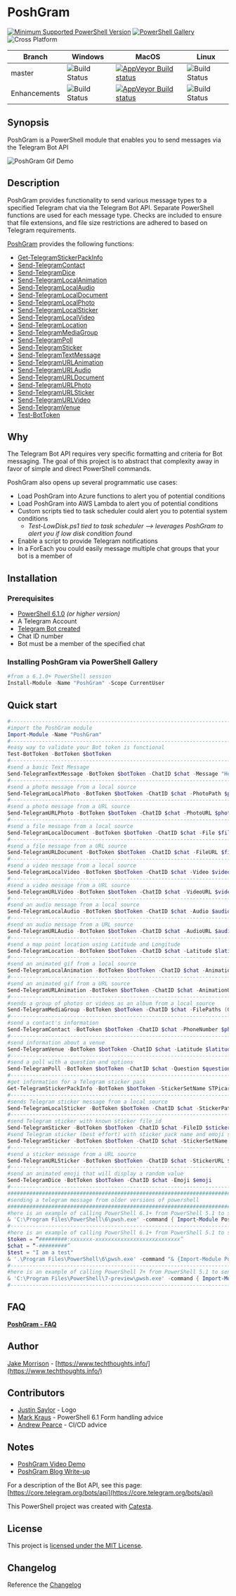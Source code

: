 # PoshGram

[![Minimum Supported PowerShell Version](https://img.shields.io/badge/PowerShell-6.1+-blue.svg)](https://github.com/PowerShell/PowerShell)
[![PowerShell Gallery][psgallery-img]][psgallery-site]
![Cross Platform](https://img.shields.io/badge/platform-windows%20%7C%20macos%20%7C%20linux-lightgrey)

[psgallery-img]:   https://img.shields.io/powershellgallery/dt/PoshGram.svg
[psgallery-site]:  https://www.powershellgallery.com/packages/PoshGram
[psgallery-v1]:    https://www.powershellgallery.com/packages/PoshGram/0.8.1

Branch | Windows | MacOS | Linux
--- | --- | --- | --- |
master | ![Build Status](https://codebuild.us-west-2.amazonaws.com/badges?uuid=eyJlbmNyeXB0ZWREYXRhIjoiTzUwaEdhMFVoTmNuRWRjdXkwQzVDU1I5Z2NOM1gvTit5bHM0NHU0VWI5QlZBZ2theGMzMUp1dEs3ZnV0MC9IMGZJVHZWRm1GRDdvV0FKZ0tGNHlwdVg0PSIsIml2UGFyYW1ldGVyU3BlYyI6IkF1VWthME1ENHRLSStjVlEiLCJtYXRlcmlhbFNldFNlcmlhbCI6MX0%3D&branch=master) | [![AppVeyor Build status](https://ci.appveyor.com/api/projects/status/f0l0iiqfq6tua4l1/branch/master?svg=true)](https://ci.appveyor.com/project/techthoughts2/poshgram/branch/master) | ![Build Status](https://codebuild.us-west-2.amazonaws.com/badges?uuid=eyJlbmNyeXB0ZWREYXRhIjoicEtidmZ5SkYrTXBDTXRmbjA0Smd4SFk3UG5PSzNzOUc1a2lGTnZMRnpXOThXUStGcVhpVnl2NENJS213SjhlYW1Fd2szdHNoMWtiQW0zN09EYUc4dE1BPSIsIml2UGFyYW1ldGVyU3BlYyI6IjJPVDVYUGVLUDY0dkVTbGkiLCJtYXRlcmlhbFNldFNlcmlhbCI6MX0%3D&branch=master) |
Enhancements | ![Build Status](https://codebuild.us-west-2.amazonaws.com/badges?uuid=eyJlbmNyeXB0ZWREYXRhIjoielUvRmdJVEdyVko4TkZON05jSlI4bFZkM1V2RStKWjg4eEQ5WFQ1T1hnRVhBamZJTi9XUXdlR2hhMDFtZEx2V0VGS0RwZFpTOUNTR3JqUzhxR1N1UjlRPSIsIml2UGFyYW1ldGVyU3BlYyI6Im53MlF1VldxVUxCNUFFNzkiLCJtYXRlcmlhbFNldFNlcmlhbCI6MX0%3D&branch=Enhancements) | [![AppVeyor Build status](https://ci.appveyor.com/api/projects/status/f0l0iiqfq6tua4l1/branch/Enhancements?svg=true)](https://ci.appveyor.com/project/techthoughts2/poshgram/branch/Enhancements)| ![Build Status](https://codebuild.us-west-2.amazonaws.com/badges?uuid=eyJlbmNyeXB0ZWREYXRhIjoiM2NTYXFGQ1p2MDFqaE9oNmFRU0NqdGcxNEtDb3lpbXk0QVBXMHFqUzNFU3pQbjdsWjU0MmtuSDhYK2pNLzBaUDVrU2FKU05wM0VDUnNDcldGSFFka2xNPSIsIml2UGFyYW1ldGVyU3BlYyI6Ik9YRTV2MHJka1Eya2k1bWQiLCJtYXRlcmlhbFNldFNlcmlhbCI6MX0%3D&branch=Enhancements) |

## Synopsis

PoshGram is a PowerShell module that enables you to send messages via the Telegram Bot API

![PoshGram Gif Demo](media/PoshGram.gif "PoshGram in action")

## Description

PoshGram provides functionality to send various message types to a specified Telegram chat via the Telegram Bot API. Separate PowerShell functions are used for each message type. Checks are included to ensure that file extensions, and file size restrictions are adhered to based on Telegram requirements.

[PoshGram](https://github.com/techthoughts2/PoshGram/blob/master/docs/PoshGram.md) provides the following functions:

* [Get-TelegramStickerPackInfo](https://github.com/techthoughts2/PoshGram/blob/master/docs/Get-TelegramStickerPackInfo.md)
* [Send-TelegramContact](https://github.com/techthoughts2/PoshGram/blob/master/docs/Send-TelegramContact.md)
* [Send-TelegramDice](https://github.com/techthoughts2/PoshGram/blob/master/docs/Send-TelegramDice.md)
* [Send-TelegramLocalAnimation](https://github.com/techthoughts2/PoshGram/blob/master/docs/Send-TelegramLocalAnimation.md)
* [Send-TelegramLocalAudio](https://github.com/techthoughts2/PoshGram/blob/master/docs/Send-TelegramLocalAudio.md)
* [Send-TelegramLocalDocument](https://github.com/techthoughts2/PoshGram/blob/master/docs/Send-TelegramLocalDocument.md)
* [Send-TelegramLocalPhoto](https://github.com/techthoughts2/PoshGram/blob/master/docs/Send-TelegramLocalPhoto.md)
* [Send-TelegramLocalSticker](https://github.com/techthoughts2/PoshGram/blob/master/docs/Send-TelegramLocalSticker.md)
* [Send-TelegramLocalVideo](https://github.com/techthoughts2/PoshGram/blob/master/docs/Send-TelegramLocalVideo.md)
* [Send-TelegramLocation](https://github.com/techthoughts2/PoshGram/blob/master/docs/Send-TelegramLocation.md)
* [Send-TelegramMediaGroup](https://github.com/techthoughts2/PoshGram/blob/master/docs/Send-TelegramMediaGroup.md)
* [Send-TelegramPoll](https://github.com/techthoughts2/PoshGram/blob/master/docs/Send-TelegramPoll.md)
* [Send-TelegramSticker](https://github.com/techthoughts2/PoshGram/blob/master/docs/Send-TelegramSticker.md)
* [Send-TelegramTextMessage](https://github.com/techthoughts2/PoshGram/blob/master/docs/Send-TelegramTextMessage.md)
* [Send-TelegramURLAnimation](https://github.com/techthoughts2/PoshGram/blob/master/docs/Send-TelegramURLAnimation.md)
* [Send-TelegramURLAudio](https://github.com/techthoughts2/PoshGram/blob/master/docs/Send-TelegramURLAudio.md)
* [Send-TelegramURLDocument](https://github.com/techthoughts2/PoshGram/blob/master/docs/Send-TelegramURLDocument.md)
* [Send-TelegramURLPhoto](https://github.com/techthoughts2/PoshGram/blob/master/docs/Send-TelegramURLPhoto.md)
* [Send-TelegramURLSticker](https://github.com/techthoughts2/PoshGram/blob/master/docs/Send-TelegramURLSticker.md)
* [Send-TelegramURLVideo](https://github.com/techthoughts2/PoshGram/blob/master/docs/Send-TelegramURLVideo.md)
* [Send-TelegramVenue](https://github.com/techthoughts2/PoshGram/blob/master/docs/Send-TelegramVenue.md)
* [Test-BotToken](https://github.com/techthoughts2/PoshGram/blob/master/docs/Test-BotToken.md)

## Why

The Telegram Bot API requires very specific formatting and criteria for Bot messaging. The goal of this project is to abstract that complexity away in favor of simple and direct PowerShell commands.

PoshGram also opens up several programmatic use cases:

* Load PoshGram into Azure functions to alert you of potential conditions
* Load PoshGram into AWS Lambda to alert you of potential conditions
* Custom scripts tied to task scheduler could alert you to potential system conditions
  * *Test-LowDisk.ps1 tied to task scheduler --> leverages PoshGram to alert you if low disk condition found*
* Enable a script to provide Telegram notifications
* In a ForEach you could easily message multiple chat groups that your bot is a member of

## Installation

### Prerequisites

* [PowerShell 6.1.0](https://github.com/PowerShell/PowerShell) *(or higher version)*
* A Telegram Account
* [Telegram Bot created](https://core.telegram.org/bots)
* Chat ID number
* Bot must be a member of the specified chat

### Installing PoshGram via PowerShell Gallery

```powershell
#from a 6.1.0+ PowerShell session
Install-Module -Name "PoshGram" -Scope CurrentUser
```

## Quick start

```powershell
#------------------------------------------------------------------------------------------------
#import the PoshGram module
Import-Module -Name "PoshGram"
#------------------------------------------------------------------------------------------------
#easy way to validate your Bot token is functional
Test-BotToken -BotToken $botToken
#------------------------------------------------------------------------------------------------
#send a basic Text Message
Send-TelegramTextMessage -BotToken $botToken -ChatID $chat -Message "Hello"
#------------------------------------------------------------------------------------------------
#send a photo message from a local source
Send-TelegramLocalPhoto -BotToken $botToken -ChatID $chat -PhotoPath $photo
#------------------------------------------------------------------------------------------------
#send a photo message from a URL source
Send-TelegramURLPhoto -BotToken $botToken -ChatID $chat -PhotoURL $photoURL
#------------------------------------------------------------------------------------------------
#send a file message from a local source
Send-TelegramLocalDocument -BotToken $botToken -ChatID $chat -File $file
#------------------------------------------------------------------------------------------------
#send a file message from a URL source
Send-TelegramURLDocument -BotToken $botToken -ChatID $chat -FileURL $fileURL
#------------------------------------------------------------------------------------------------
#send a video message from a local source
Send-TelegramLocalVideo -BotToken $botToken -ChatID $chat -Video $video
#------------------------------------------------------------------------------------------------
#send a video message from a URL source
Send-TelegramURLVideo -BotToken $botToken -ChatID $chat -VideoURL $videoURL
#------------------------------------------------------------------------------------------------
#send an audio message from a local source
Send-TelegramLocalAudio -BotToken $botToken -ChatID $chat -Audio $audio
#------------------------------------------------------------------------------------------------
#send an audio message from a URL source
Send-TelegramURLAudio -BotToken $botToken -ChatID $chat -AudioURL $audioURL
#------------------------------------------------------------------------------------------------
#send a map point location using Latitude and Longitude
Send-TelegramLocation -BotToken $botToken -ChatID $chat -Latitude $latitude -Longitude $longitude
#------------------------------------------------------------------------------------------------
#send an animated gif from a local source
Send-TelegramLocalAnimation -BotToken $botToken -ChatID $chat -AnimationPath $animation
#------------------------------------------------------------------------------------------------
#send an animated gif from a URL source
Send-TelegramURLAnimation -BotToken $botToken -ChatID $chat -AnimationURL $AnimationURL
#------------------------------------------------------------------------------------------------
#sends a group of photos or videos as an album from a local source
Send-TelegramMediaGroup -BotToken $botToken -ChatID $chat -FilePaths (Get-ChildItem C:\PhotoGroup | Select-Object -ExpandProperty FullName)
#------------------------------------------------------------------------------------------------
#send a contact's information
Send-TelegramContact -BotToken $botToken -ChatID $chat -PhoneNumber $phone -FirstName $firstName
#------------------------------------------------------------------------------------------------
#send information about a venue
Send-TelegramVenue -BotToken $botToken -ChatID $chat -Latitude $latitude -Longitude $longitude -Title $title -Address $address
#------------------------------------------------------------------------------------------------
#send a poll with a question and options
Send-TelegramPoll -BotToken $botToken -ChatID $chat -Question $question -Options $opt
#------------------------------------------------------------------------------------------------
#get information for a Telegram sticker pack
Get-TelegramStickerPackInfo -BotToken $botToken -StickerSetName STPicard
#------------------------------------------------------------------------------------------------
#sends Telegram sticker message from a local source
Send-TelegramLocalSticker -BotToken $botToken -ChatID $chat -StickerPath $sticker
#------------------------------------------------------------------------------------------------
#send Telegram sticker with known sticker file_id
Send-TelegramSticker -BotToken $botToken -ChatID $chat -FileID $sticker
#send Telegram sticker (best effort) with sticker pack name and emoji shortcode
Send-TelegramSticker -BotToken $botToken -ChatID $chat -StickerSetName STPicard -Shortcode ':slightly_smiling_face:'
#------------------------------------------------------------------------------------------------
#send a sticker message from a URL source
Send-TelegramURLSticker -BotToken $botToken -ChatID $chat -StickerURL $StickerURL
#------------------------------------------------------------------------------------------------
#send an animated emoji that will display a random value
Send-TelegramDice -BotToken $botToken -ChatID $chat -Emoji $emoji
#------------------------------------------------------------------------------------------------
###########################################################################
#sending a telegram message from older versions of powershell
###########################################################################
#here is an example of calling PowerShell 6.1+ from PowerShell 5.1 to send a Telegram message with PoshGram
& 'C:\Program Files\PowerShell\6\pwsh.exe' -command { Import-Module PoshGram;$token = '#########:xxxxxxx-xxxxxxxxxxxxxxxxxxxxxxxxxxx';$chat = '-nnnnnnnnn';Send-TelegramTextMessage -BotToken $token -ChatID $chat -Message "Test from 5.1 calling 6.1+ to send Telegram Message via PoshGram" }
#--------------------------------------------------------------------------
#here is an example of calling PowerShell 6.1+ from PowerShell 5.1 to send a Telegram message with PoshGram using dynamic variables in the message
$token = “#########:xxxxxxx-xxxxxxxxxxxxxxxxxxxxxxxxxxx”
$chat = “-#########”
$test = "I am a test"
& '.\Program Files\PowerShell\6\pwsh.exe' -command "& {Import-Module PoshGram;Send-TelegramTextMessage -BotToken $token -ChatID $chat -Message '$test';}"
#--------------------------------------------------------------------------
#here is an example of calling PowerShell 7+ from PowerShell 5.1 to send a Telegram message with PoshGram
& 'C:\Program Files\PowerShell\7-preview\pwsh.exe' -command { Import-Module PoshGram;$token = '#########:xxxxxxx-xxxxxxxxxxxxxxxxxxxxxxxxxxx';$chat = '-nnnnnnnnn';Send-TelegramTextMessage -BotToken $token -ChatID $chat -Message "Test from 5.1 calling 7+ to send Telegram Message via PoshGram" }
#--------------------------------------------------------------------------
```

## FAQ

**[PoshGram - FAQ](docs/PoshGram-FAQ.md)**

## Author

[Jake Morrison](https://twitter.com/JakeMorrison) - [https://www.techthoughts.info/](https://www.techthoughts.info/)

## Contributors

* [Justin Saylor](https://twitter.com/XJustinSaylorX) - Logo
* [Mark Kraus](https://twitter.com/markekraus) - PowerShell 6.1 Form handling advice
* [Andrew Pearce](https://twitter.com/austoonz) - CI/CD advice

## Notes

* [PoshGram Video Demo](https://youtu.be/OfyRVl7YThw)
* [PoshGram Blog Write-up](https://www.techthoughts.info/poshgram-powershell-module-for-telegram/)

For a description of the Bot API, see this page: [https://core.telegram.org/bots/api](https://core.telegram.org/bots/api)

This PowerShell project was created with [Catesta](https://github.com/techthoughts2/Catesta).

## License

This project is [licensed under the MIT License](LICENSE).

## Changelog

Reference the [Changelog](.github/CHANGELOG.md)
